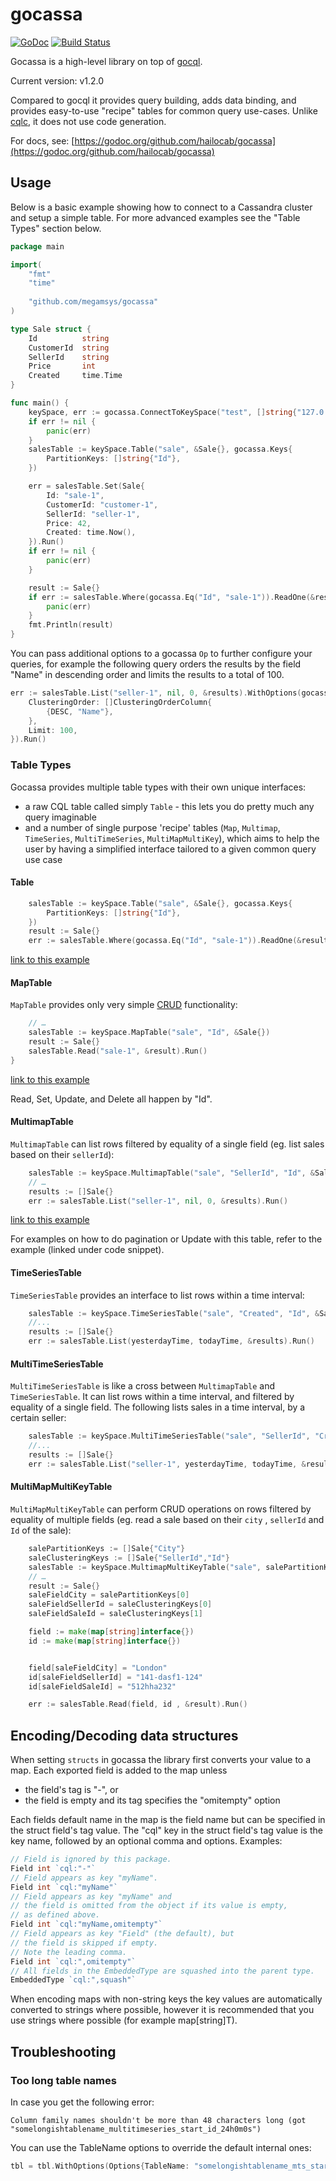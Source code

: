 gocassa
=======

[![GoDoc](https://img.shields.io/badge/godoc-reference-blue.svg "GoDoc")](http://godoc.org/github.com/hailocab/gocassa) 
[![Build Status](https://img.shields.io/travis/hailocab/gocassa/master.svg "Build Status")](https://travis-ci.org/hailocab/gocassa) 

Gocassa is a high-level library on top of [gocql](https://github.com/gocql/gocql).

Current version: v1.2.0

Compared to gocql it provides query building, adds data binding, and provides easy-to-use "recipe" tables for common query use-cases. Unlike [cqlc](https://github.com/relops/cqlc), it does not use code generation.

For docs, see: [https://godoc.org/github.com/hailocab/gocassa](https://godoc.org/github.com/hailocab/gocassa)

## Usage

Below is a basic example showing how to connect to a Cassandra cluster and setup a simple table. For more advanced examples see the "Table Types" section below.

```go
package main

import(
    "fmt"
    "time"
    
    "github.com/megamsys/gocassa"
)

type Sale struct {
    Id          string
    CustomerId  string
    SellerId    string
    Price       int
    Created     time.Time
}

func main() {
    keySpace, err := gocassa.ConnectToKeySpace("test", []string{"127.0.0.1"}, "", "")
    if err != nil {
        panic(err)
    }
    salesTable := keySpace.Table("sale", &Sale{}, gocassa.Keys{
        PartitionKeys: []string{"Id"},
    })

    err = salesTable.Set(Sale{
        Id: "sale-1",
        CustomerId: "customer-1",
        SellerId: "seller-1",
        Price: 42,
        Created: time.Now(),
    }).Run()
    if err != nil {
        panic(err)
    }

    result := Sale{}
    if err := salesTable.Where(gocassa.Eq("Id", "sale-1")).ReadOne(&result).Run(); err != nil {
        panic(err)
    }
    fmt.Println(result)
}
```

You can pass additional options to a gocassa `Op` to further configure your queries, for example the following query orders the results by the field "Name" in descending order and limits the results to a total of 100.

```go
err := salesTable.List("seller-1", nil, 0, &results).WithOptions(gocassa.Options{
    ClusteringOrder: []ClusteringOrderColumn{
        {DESC, "Name"},
    },
    Limit: 100,
}).Run()
```

### Table Types

Gocassa provides multiple table types with their own unique interfaces:
- a raw CQL table called simply `Table` - this lets you do pretty much any query imaginable
- and a number of single purpose 'recipe' tables (`Map`, `Multimap`, `TimeSeries`, `MultiTimeSeries`, `MultiMapMultiKey`), which aims to help the user by having a simplified interface tailored to a given common query use case

#### Table

```go
    salesTable := keySpace.Table("sale", &Sale{}, gocassa.Keys{
        PartitionKeys: []string{"Id"},
    })
    result := Sale{}
    err := salesTable.Where(gocassa.Eq("Id", "sale-1")).ReadOne(&result).Run()
```
[link to this example](https://github.com/hailocab/gocassa/blob/master/examples/table1/table1.go)

#### MapTable

`MapTable` provides only very simple [CRUD](http://en.wikipedia.org/wiki/Create,_read,_update_and_delete) functionality:

```go
    // …
    salesTable := keySpace.MapTable("sale", "Id", &Sale{})
    result := Sale{}
    salesTable.Read("sale-1", &result).Run()
}
```
[link to this example](https://github.com/hailocab/gocassa/blob/master/examples/map_table1/map_table1.go)

Read, Set, Update, and Delete all happen by "Id".

#### MultimapTable

`MultimapTable` can list rows filtered by equality of a single field (eg. list sales based on their `sellerId`):

```go
    salesTable := keySpace.MultimapTable("sale", "SellerId", "Id", &Sale{})
    // …
    results := []Sale{}
    err := salesTable.List("seller-1", nil, 0, &results).Run()
```
[link to this example](https://github.com/hailocab/gocassa/blob/master/examples/multimap_table1/multimap_table1.go)

For examples on how to do pagination or Update with this table, refer to the example (linked under code snippet). 

#### TimeSeriesTable

`TimeSeriesTable` provides an interface to list rows within a time interval:

```go
    salesTable := keySpace.TimeSeriesTable("sale", "Created", "Id", &Sale{}, 24 * time.Hour)
    //...
    results := []Sale{}
    err := salesTable.List(yesterdayTime, todayTime, &results).Run()
```

#### MultiTimeSeriesTable

`MultiTimeSeriesTable` is like a cross between `MultimapTable` and `TimeSeriesTable`. It can list rows within a time interval, and filtered by equality of a single field. The following lists sales in a time interval, by a certain seller:

```go
    salesTable := keySpace.MultiTimeSeriesTable("sale", "SellerId", "Created", "Id", &Sale{}, 24 * time.Hour)
    //...
    results := []Sale{}
    err := salesTable.List("seller-1", yesterdayTime, todayTime, &results).Run()
```

#### MultiMapMultiKeyTable

`MultiMapMultiKeyTable` can perform CRUD operations on rows filtered by equality of multiple fields (eg. read a sale based on their `city` , `sellerId` and `Id` of the sale):

```go
    salePartitionKeys := []Sale{"City"}
    saleClusteringKeys := []Sale{"SellerId","Id"}
    salesTable := keySpace.MultimapMultiKeyTable("sale", salePartitionKeys, saleClusteringKeys, Sale{})
    // …
    result := Sale{}
    saleFieldCity = salePartitionKeys[0]
    saleFieldSellerId = saleClusteringKeys[0]
    saleFieldSaleId = saleClusteringKeys[1]

    field := make(map[string]interface{})
    id := make(map[string]interface{})


    field[saleFieldCity] = "London"
    id[saleFieldSellerId] = "141-dasf1-124"
    id[saleFieldSaleId] = "512hha232"

    err := salesTable.Read(field, id , &result).Run()
```

## Encoding/Decoding data structures

When setting `structs` in gocassa the library first converts your value to a map. Each exported field is added to the map unless

- the field's tag is "-", or
- the field is empty and its tag specifies the "omitempty" option

Each fields default name in the map is the field name but can be specified in the struct field's tag value. The "cql" key in the struct field's tag value is the key name, followed by an optional comma and options. Examples:

```go
// Field is ignored by this package.
Field int `cql:"-"`
// Field appears as key "myName".
Field int `cql:"myName"`
// Field appears as key "myName" and
// the field is omitted from the object if its value is empty,
// as defined above.
Field int `cql:"myName,omitempty"`
// Field appears as key "Field" (the default), but
// the field is skipped if empty.
// Note the leading comma.
Field int `cql:",omitempty"`
// All fields in the EmbeddedType are squashed into the parent type.
EmbeddedType `cql:",squash"`
```

When encoding maps with non-string keys the key values are automatically converted to strings where possible, however it is recommended that you use strings where possible (for example map[string]T).

## Troubleshooting

### Too long table names

In case you get the following error: 

```
Column family names shouldn't be more than 48 characters long (got "somelongishtablename_multitimeseries_start_id_24h0m0s")
```

You can use the TableName options to override the default internal ones:

```go
tbl = tbl.WithOptions(Options{TableName: "somelongishtablename_mts_start_id_24h0m0s"})
```
